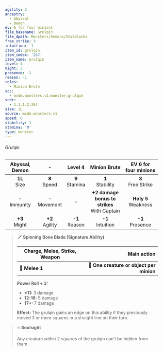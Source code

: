 ```yaml
---
agility: 2
ancestry:
  - Abyssal
  - Demon
ev: 6 for four minions
file_basename: Grulqin
file_dpath: Monsters/Demons/Statblocks
free_strike: 3
intuition: -1
item_id: grulqin
item_index: '267'
item_name: Grulqin
level: 4
might: 3
presence: -1
reason: -1
roles:
  - Minion Brute
scc:
  - mcdm.monsters.v1:monster:grulqin
scdc:
  - 1.1.1:2:267
size: 1L
source: mcdm.monsters.v1
speed: 8
stability: 1
stamina: '9'
type: monster
---
```


###### Grulqin

|   Abyssal, Demon    |          -          |      Level 4       |                   Minion Brute                   |  EV 6 for four minions   |
| :-----------------: | :-----------------: | :----------------: | :----------------------------------------------: | :----------------------: |
|  **1L**<br/> Size   |  **8**<br/> Speed   | **9**<br/> Stamina |               **1**<br/> Stability               |  **3**<br/> Free Strike  |
| **-**<br/> Immunity | **-**<br/> Movement |         -          | **+2 damage bonus to strikes**<br/> With Captain | **Holy 5**<br/> Weakness |
|  **+3**<br/> Might  | **+2**<br/> Agility | **-1**<br/> Reason |              **-1**<br/> Intuition               |   **-1**<br/> Presence   |

<!-- -->
> 🗡 **Spinning Bone Blade (Signature Ability)**
>
> | **Charge, Melee, Strike, Weapon** |                          **Main action** |
> | --------------------------------- | ---------------------------------------: |
> | **📏 Melee 1**                    | **🎯 One creature or object per minion** |
>
> **Power Roll + 3:**
>
> - **≤11:** 3 damage
> - **12-16:** 5 damage
> - **17+:** 7 damage
>
> **Effect:** The grulqin gains an edge on this ability if they previously moved 3 or more squares in a straight line on their turn.

<!-- -->
> ⭐️ **Soulsight**
>
> Any creature within 2 squares of the grulqin can't be hidden from them.
